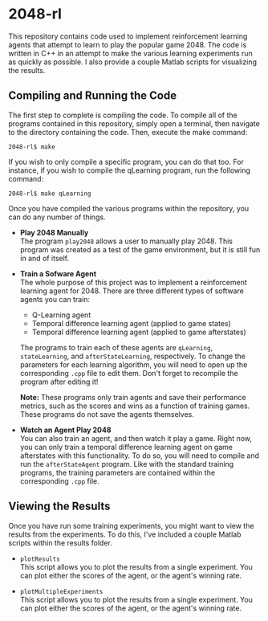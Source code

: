# 2048-rl

This repository contains code used to implement reinforcement learning agents
that attempt to learn to play the popular game 2048. The code is written in
C++ in an attempt to make the various learning experiments run as quickly as
possible. I also provide a couple Matlab scripts for visualizing the results.


## Compiling and Running the Code

The first step to complete is compiling the code. To compile all of the 
programs contained in this repository, simply open a terminal, then navigate
to the directory containing the code. Then, execute the make command:

```
2048-rl$ make
```

If you wish to only compile a specific program, you can do that too. For
instance, if you wish to compile the qLearning program, run the following
command:

```
2048-rl$ make qLearning
```

Once you have compiled the various programs within the repository, you can
do any number of things.

* **Play 2048 Manually**  
    The program `play2048` allows a user to manually play 2048. This program
    was created as a test of the game environment, but it is still fun in
    and of itself. 

* **Train a Sofware Agent**  
    The whole purpose of this project was to implement a reinforcement learning
    agent for 2048. There are three different types of software agents you can 
    train:
    * Q-Learning agent
    * Temporal difference learning agent (applied to game states)
    * Temporal difference learning agent (applied to game afterstates)

    The programs to train each of these agents are `qLearning`, `stateLearning`,
    and `afterStateLearning`, respectively. To change the parameters for each
    learning algorithm, you will need to open up the corresponding `.cpp` file
    to edit them. Don't forget to recompile the program after editing it!

    **Note:** These programs only train agents and save their performance
    metrics, such as the scores and wins as a function of training games.
    These programs do not save the agents themselves.


* **Watch an Agent Play 2048**  
    You can also train an agent, and then watch it play a game. Right now, you 
    can only train a temporal difference learning agent on game afterstates
    with this functionality. To do so, you will need to compile and run the
    `afterStateAgent` program. Like with the standard training programs, the
    training parameters are contained within the corresponding `.cpp` file.


## Viewing the Results

Once you have run some training experiments, you might want to view the 
results from the experiments. To do this, I've included a couple Matlab scripts
within the results folder.

* `plotResults`  
    This script allows you to plot the results from a single experiment. 
    You can plot either the scores of the agent, or the agent's winning rate. 

* `plotMultipleExperiments`  
    This script allows you to plot the results from a single experiment. 
    You can plot either the scores of the agent, or the agent's winning rate. 
